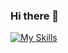 ### Hi there 👋

<!--
**ggoulartm/ggoulartm** is a ✨ _special_ ✨ repository because its `README.md` (this file) appears on your GitHub profile.

Here are some ideas to get you started:

- 🔭 I’m currently working on ...
- 🌱 I’m currently learning ...
- 👯 I’m looking to collaborate on ...
- 🤔 I’m looking for help with ...
- 💬 Ask me about ...
- 📫 How to reach me: ...
- 😄 Pronouns: ...
- ⚡ Fun fact: ...
-->

[![My Skills](https://skillicons.dev/icons?i=js,html,css,py,c,cpp,discord,docker,git,github,grafana,linux,md,matlab,octave,raspberrypi,selenium,vercel,vscode&perline=5)](https://skillicons.dev)
